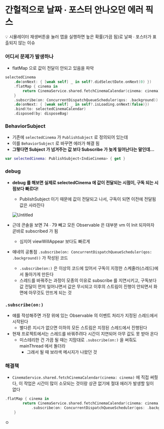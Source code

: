 # 간헐적으로 날짜 ∙ 포스터 안나오던 에러 픽스

<aside>
💡 시뮬레이터 재생버튼을 눌러 앱을 실행하면 높은 확률(가끔 됨)로 날짜 ∙ 포스터가 표출되지 않는 이슈

</aside>

### 어디서 문제가 발생하나

- flatMap 으로 값이 전달이 안되고 있음을 파악

```swift
selectedCinema
    .do(onNext: { [weak self] _ in self?.didSelectDate.onNext(0) })
    .flatMap { cinema in
        return CinemaService.shared.fetchCinemaCalendar(cinema: cinema)
    }
    .subscribe(on: ConcurrentDispatchQueueScheduler(qos: .background))
    .do(onNext: { [weak self] _ in self?.isLoading.onNext(false)})
    .bind(to: selectedCinemaCalendar)
    .disposed(by: disposeBag)
```

### BehaviorSubject

- 기존에 `selectedCinema` 가 `PublishSubject` 로 정의되어 있는데
- 이를 `BehaviorSubject` 로 바꾸면 에러가 해결 됨
- **그렇다면 Subject 가 넘겨주는 값 보다 Subscribe 가 늦게 일어난다는 말인데…**

```swift
var selectedCinema: PublishSubject<IndieCinema> { get }
```

### debug

- **debug 를 해보면 실제로 selectedCinema 에 값이 전달되는 시점이, 구독 되는 시점보다 빠르다!**
    - PublishSubject 이기 때문에 값이 전달되고 나서, 구독이 되면 이전에 전달됨 값은 사라진다
    
    ![Untitled](https://prod-files-secure.s3.us-west-2.amazonaws.com/2aece44c-d396-4369-b805-dee520d724c2/66d6cd53-fde1-49b1-a774-b70f5642fd0e/Untitled.png)
    
- 근데 콘솔을 보면 74 ∙ 79 빼고 모든 Observable 은 대부분 vm 이 Init 되자마자 곧바로 subscribed 가 됨
    - 심지어 viewWillAppear 보다도 빠르게
- 얘네의 공통점 `.subscribe(on: ConcurrentDispatchQueueScheduler(qos: .background))` 가 작성된 코드
    - `.subscribe(on:)` 은 이상의 코드에 있어서 구독이 지정한 스케줄러(스레드)에서 돌아가게 만든다
    - 스레드를 바꿔주는 과정이 모종의 이유로 subscribe 를 지연시키고, 구독보다 값 전달이 먼저 일어나면서 값은 무시되고 이후의 스트림이 진행이 안되면서 화면에 아무것도 안뜨게 되는 것

### `.subscribe(on:)`

- 얘를 작성해주면 가장 위에 있는 Observable 의 이벤트 처리가 지정된 스레드에서 시작된다
    - 별다른 지시가 없으면 이하의 모든 스트림은 지정된 스레드에서 진행된다
- 현재 프로젝트에서는 스레드를 바꿔주려다 시간이 지연되어 아무 값도 못 받아 온다
    - 미스테리한 건 가끔 될 때는 지맘대로 `.subscribe(on:)` 을 써줘도 mainThread 에서 돌더라
        - 그래서 될 때 보라색 메시지가 나왔던 것

### 해결책

- `CinemaService.shared.fetchCinemaCalendar(cinema: cinema)` 에 직접 써줬다, 이 작업은 시간이 많이 소모되는 것이랑 상관 없기에 절대 에러가 발생할 일이 없다

```swift
.flatMap { cinema in
        return CinemaService.shared.fetchCinemaCalendar(cinema: cinema)
            .subscribe(on: ConcurrentDispatchQueueScheduler(qos: .background))
    }
```

ㅇ

